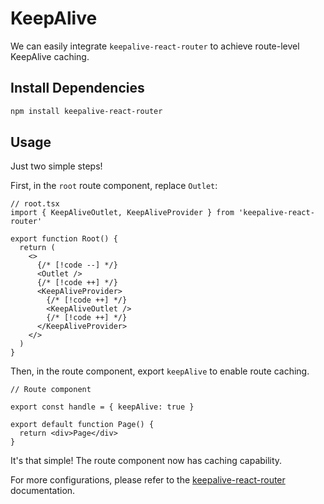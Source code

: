 # KeepAlive

We can easily integrate `keepalive-react-router` to achieve route-level KeepAlive caching.

## Install Dependencies

```bash
npm install keepalive-react-router
```

## Usage

Just two simple steps!

First, in the `root` route component, replace `Outlet`:

```tsx
// root.tsx
import { KeepAliveOutlet, KeepAliveProvider } from 'keepalive-react-router'

export function Root() {
  return (
    <>
      {/* [!code --] */}
      <Outlet />
      {/* [!code ++] */}
      <KeepAliveProvider>
        {/* [!code ++] */}
        <KeepAliveOutlet />
        {/* [!code ++] */}
      </KeepAliveProvider>
    </>
  )
}
```

Then, in the route component, export `keepAlive` to enable route caching.

```tsx
// Route component

export const handle = { keepAlive: true }

export default function Page() {
  return <div>Page</div>
}
```

It's that simple! The route component now has caching capability.

For more configurations, please refer to the [keepalive-react-router](https://hemengke1997.github.io/keepalive-react-router/) documentation.
